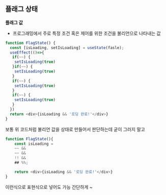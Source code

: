 ## 플래그 상태

**플래그 값**

- 프로그래밍에서 주로 특정 조건 혹은 제어를 위한 조건을 불리언으로 나타내는 값

```js
function FlagState() {
  const [isLoading, setIsLoading] = useState(fasle);
  useEffect(()=>{
   if(~~) {
    setIsLoading(true)
   }if(~~) {
    setIsLoading(true)
   }
   if(~~) {
    setIsLoading(true)
   }
   if(~~) {
    setIsLoading(true)
   }
  })
  return <div>{isLoading && '로딩 완료!'</div>}
}
```

보통 위 코드처럼 불리언 값을 상태로 만들어서 판단하는데 굳이 그러지 말고

```js
function FlagState(){
    const isLoading =
    ~~ &&
    ~~ &&
    !! &&
    ## %%;

    return <div>{isLoading && '로딩 완료!'</div>}
}
```

이런식으로 표현식으로 넣어도 가능 간단하게 ~
